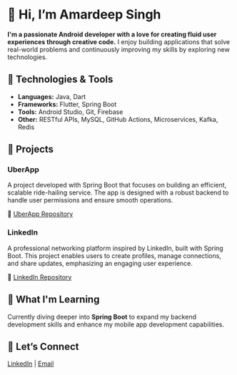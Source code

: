 # 👋 Hi, I’m Amardeep Singh 

**I'm a passionate Android developer with a love for creating fluid user experiences through creative code.** I enjoy building applications that solve real-world problems and continuously improving my skills by exploring new technologies.

## 🔧 Technologies & Tools

- **Languages:** Java, Dart
- **Frameworks:** Flutter, Spring Boot
- **Tools:** Android Studio, Git, Firebase
- **Other:** RESTful APIs, MySQL, GitHub Actions, Microservices, Kafka, Redis

## 🚀 Projects

### UberApp
A project developed with Spring Boot that focuses on building an efficient, scalable ride-hailing service. The app is designed with a robust backend to handle user permissions and ensure smooth operations.

🔗 [UberApp Repository](https://github.com/adsingh2602/UberApp)

### LinkedIn
A professional networking platform inspired by LinkedIn, built with Spring Boot. This project enables users to create profiles, manage connections, and share updates, emphasizing an engaging user experience.

🔗 [LinkedIn Repository](https://github.com/adsingh2602/LinkedIn.git)

## 🌱 What I'm Learning
Currently diving deeper into **Spring Boot** to expand my backend development skills and enhance my mobile app development capabilities.

## 💬 Let’s Connect
[LinkedIn]( https://www.linkedin.com/in/amardeep-singh-90653823a/) | [Email](amardeepsingh2602@gmail.com)




